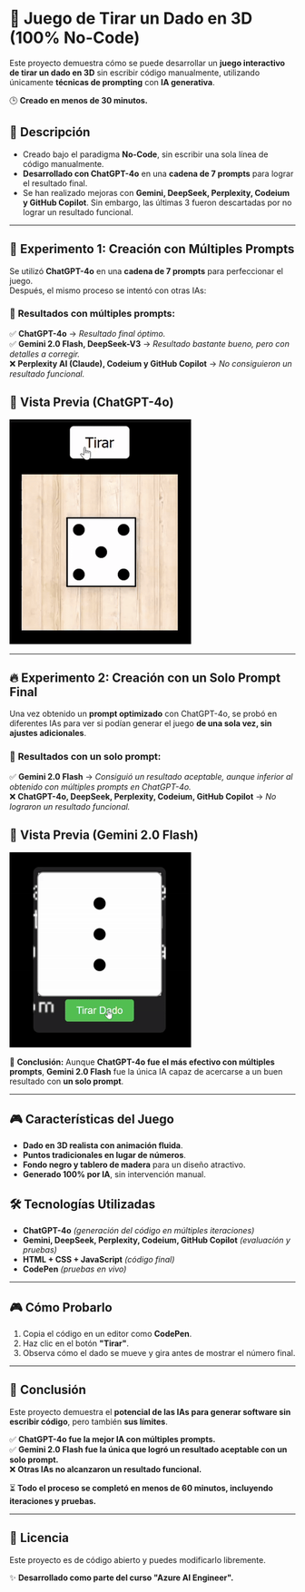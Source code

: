 # 🎲 Juego de Tirar un Dado en 3D (100% No-Code)

Este proyecto demuestra cómo se puede desarrollar un **juego interactivo de tirar un dado en 3D** sin escribir código manualmente, utilizando únicamente **técnicas de prompting** con **IA generativa**.  

🕒 **Creado en menos de 30 minutos.**  



## 🚀 Descripción
- Creado bajo el paradigma **No-Code**, sin escribir una sola línea de código manualmente.
- **Desarrollado con ChatGPT-4o** en una **cadena de 7 prompts** para lograr el resultado final.
- Se han realizado mejoras con **Gemini, DeepSeek, Perplexity, Codeium y GitHub Copilot**. Sin embargo, las últimas 3 fueron descartadas por no lograr un resultado funcional.

---

## 🔬 **Experimento 1: Creación con Múltiples Prompts**
Se utilizó **ChatGPT-4o** en una **cadena de 7 prompts** para perfeccionar el juego.  
Después, el mismo proceso se intentó con otras IAs:

### 🔹 **Resultados con múltiples prompts**:
✅ **ChatGPT-4o** → *Resultado final óptimo.*  
✅ **Gemini 2.0 Flash, DeepSeek-V3** → *Resultado bastante bueno, pero con detalles a corregir.*  
❌ **Perplexity AI (Claude), Codeium y GitHub Copilot** → *No consiguieron un resultado funcional.*  

## 🎥 Vista Previa (ChatGPT-4o)
![Demo del juego](assets/Dice_ChatGPT-4o.gif)

---

## 🔥 **Experimento 2: Creación con un Solo Prompt Final**
Una vez obtenido un **prompt optimizado** con ChatGPT-4o, se probó en diferentes IAs para ver si podían generar el juego **de una sola vez, sin ajustes adicionales**.

### 🔹 **Resultados con un solo prompt**:
✅ **Gemini 2.0 Flash** → *Consiguió un resultado aceptable, aunque inferior al obtenido con múltiples prompts en ChatGPT-4o.*  
❌ **ChatGPT-4o, DeepSeek, Perplexity, Codeium, GitHub Copilot** → *No lograron un resultado funcional.*  

## 🎥 Vista Previa (Gemini 2.0 Flash)
![Demo del juego](assets/Dice_Gemini2.0Flash.gif)

📌 **Conclusión:** Aunque **ChatGPT-4o fue el más efectivo con múltiples prompts**, **Gemini 2.0 Flash** fue la única IA capaz de acercarse a un buen resultado con **un solo prompt**.

---

## 🎮 Características del Juego
- **Dado en 3D realista con animación fluida**.
- **Puntos tradicionales en lugar de números**.
- **Fondo negro y tablero de madera** para un diseño atractivo.
- **Generado 100% por IA**, sin intervención manual.

## 🛠️ Tecnologías Utilizadas
- **ChatGPT-4o** *(generación del código en múltiples iteraciones)*
- **Gemini, DeepSeek, Perplexity, Codeium, GitHub Copilot** *(evaluación y pruebas)*
- **HTML + CSS + JavaScript** *(código final)*
- **CodePen** *(pruebas en vivo)*

---

## 🎮 Cómo Probarlo
1. Copia el código en un editor como **CodePen**.
2. Haz clic en el botón **"Tirar"**.
3. Observa cómo el dado se mueve y gira antes de mostrar el número final.

---

## 📜 Conclusión
Este proyecto demuestra el **potencial de las IAs para generar software sin escribir código**, pero también **sus límites**.  

✅ **ChatGPT-4o fue la mejor IA con múltiples prompts.**  
✅ **Gemini 2.0 Flash fue la única que logró un resultado aceptable con un solo prompt.**  
❌ **Otras IAs no alcanzaron un resultado funcional.**  

⏳ **Todo el proceso se completó en menos de 60 minutos, incluyendo iteraciones y pruebas.**  

---

## 📜 Licencia
Este proyecto es de código abierto y puedes modificarlo libremente.

✨ **Desarrollado como parte del curso "Azure AI Engineer".**
